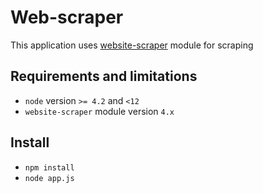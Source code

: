 # Web-scraper
This application uses [website-scraper](https://github.com/website-scraper/node-website-scraper) module for scraping

## Requirements and limitations
- `node` version `>= 4.2` and `<12`
- `website-scraper` module version `4.x`

## Install

- `npm install`
- `node app.js`
